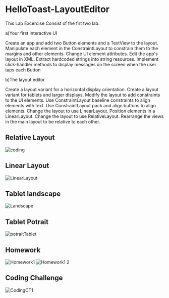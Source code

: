 
# HelloToast-LayoutEditor

This Lab Excercise Consist of the firt two lab.

a)Your first interactive UI

Create an app and add two Button elements and a TextView to the layout.
Manipulate each element in the ConstraintLayout to constrain them to the margins and other elements.
Change UI element attributes.
Edit the app's layout in XML.
Extract hardcoded strings into string resources.
Implement click-handler methods to display messages on the screen when the user taps each Button


b)The layout editor

Create a layout variant for a horizontal display orientation.
Create a layout variant for tablets and larger displays.
Modify the layout to add constraints to the UI elements.
Use ConstraintLayout baseline constraints to align elements with text.
Use ConstraintLayout pack and align buttons to align elements.
Change the layout to use LinearLayout.
Position elements in a LinearLayout.
Change the layout to use RelativeLayout.
Rearrange the views in the main layout to be relative to each other.



## Relative Layout
![coding](https://user-images.githubusercontent.com/50478966/170835146-35611479-be08-407f-89ee-0134153946d5.png)



## Linear Layout

![LinearLayout](https://user-images.githubusercontent.com/50478966/170829334-2f94c090-0239-4cbc-b0cb-59e93b5441ab.png)

## Tablet landscape
![Landscape](https://user-images.githubusercontent.com/50478966/170829343-9da9ce71-e14b-4979-a059-7237471d1cff.png)

## Tablet Potrait
![potraitTablet](https://user-images.githubusercontent.com/50478966/170829352-1231076b-e40c-444b-a34a-c70fe27cde8c.png)

## Homework
![Homework1](https://user-images.githubusercontent.com/50478966/170829360-3a2cd9db-7ac7-463a-ae0c-7cda1d52dc6e.png)
![Homework1 2](https://user-images.githubusercontent.com/50478966/170829363-bf33c0b6-e6b8-493c-84c2-4332790ed1f8.png)

## Coding Challenge
![CodingCT1](https://user-images.githubusercontent.com/50478966/170829376-eb79c82e-6139-4aff-ae6f-8385eb011465.png)


